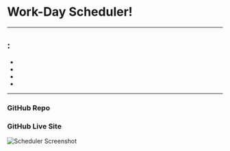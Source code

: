 # Work-Day Scheduler!
---

## :

- 

- 

- 

- 



---

### GitHub Repo

>

### GitHub Live Site

> 

![Scheduler Screenshot](https://github.com/Govepitr/work-day-scheduler/blob/feature/starting-point/Screenshot.png?raw=true "Scheduler Screenshot")
